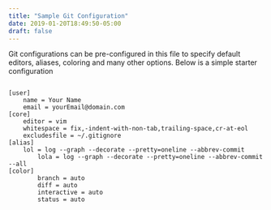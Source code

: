 ```yaml
---
title: "Sample Git Configuration"
date: 2019-01-20T18:49:50-05:00
draft: false
---
```

Git configurations can be pre-configured in this file to specify default editors, aliases, coloring and many other options.  Below is a simple starter configuration
<pre class="aLF-aPX-K0-aPE"><code>
[user]
	name = Your Name
	email = yourEmail@domain.com
[core]
	editor = vim
	whitespace = fix,-indent-with-non-tab,trailing-space,cr-at-eol
	excludesfile = ~/.gitignore
[alias]
	lol = log --graph --decorate --pretty=oneline --abbrev-commit
        lola = log --graph --decorate --pretty=oneline --abbrev-commit --all
[color]
        branch = auto
        diff = auto
        interactive = auto
        status = auto
</code></pre>
